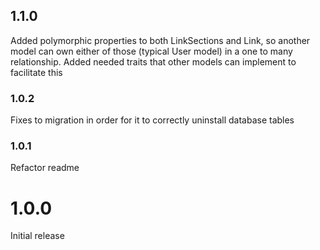## 1.1.0
Added polymorphic properties to both LinkSections and Link, so another model can own either of those (typical User model) in a one to many relationship. Added needed traits that other models can implement to facilitate this

### 1.0.2
Fixes to migration in order for it to correctly uninstall database tables

### 1.0.1
Refactor readme

# 1.0.0
Initial release